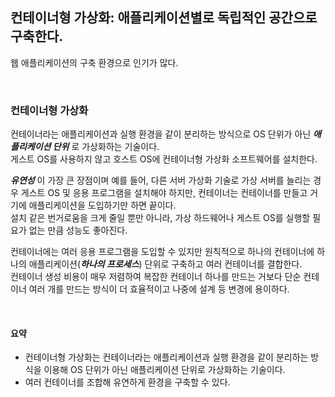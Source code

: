 ## 컨테이너형 가상화: 애플리케이션별로 독립적인 공간으로 구축한다.
웹 애플리케이션의 구축 환경으로 인기가 많다.

<br>

### 컨테이너형 가상화
컨테이너라는 애플리케이션과 실행 환경을 같이 분리하는 방식으로 OS 단위가 아닌 _**애플리케이션 단위**_ 로 가상화하는 기술이다.  
게스트 OS를 사용하지 않고 호스트 OS에 컨테이너형 가상화 소프트웨어를 설치한다.  
  
_**유연성**_ 이 가장 큰 장점이며 예를 들어, 다른 서버 가상화 기술로 가상 서버를 늘리는 경우 게스트 OS 및 응용 프로그램을 설치해야 하지만, 컨테이너는 컨테이너를 만들고 거기에 애플리케이션을 도입하기만 하면 끝이다.  
설치 같은 번거로움을 크게 줄일 뿐만 아니라, 가상 하드웨어나 게스트 OS를 실행할 필요가 없는 만큼 성능도 좋아진다.  

컨테이너에는 여러 응용 프로그램을 도입할 수 있지만 원칙적으로 하나의 컨테이너에 하나의 애플리케이션(_**하나의 프로세스**_) 단위로 구축하고 여러 컨테이너를 결합한다.  
컨테이너 생성 비용이 매우 저렴하여 복잡한 컨테이너 하나를 만드는 거보다 단순 컨테이너 여러 개를 만드는 방식이 더 효율적이고 나중에 설계 등 변경에 용이하다.  

<br>

#### 요약
- 컨테이너형 가상화는 컨테이너라는 애플리케이션과 실행 환경을 같이 분리하는 방식을 이용해 OS 단위가 아닌 애플리케이션 단위로 가상화하는 기술이다.  
- 여러 컨테이너를 조합해 유연하게 환경을 구축할 수 있다.